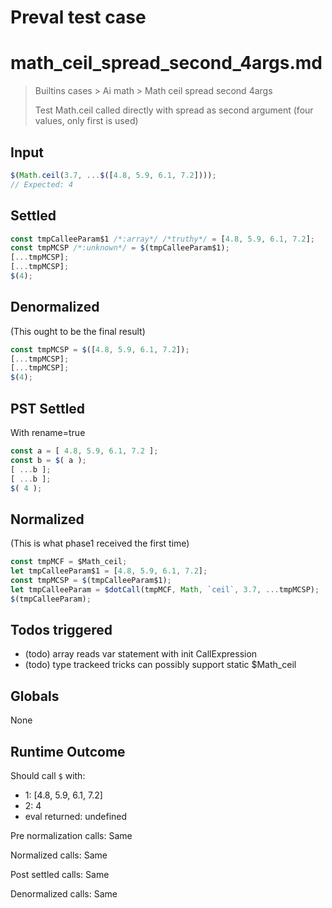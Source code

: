 # Preval test case

# math_ceil_spread_second_4args.md

> Builtins cases > Ai math > Math ceil spread second 4args
>
> Test Math.ceil called directly with spread as second argument (four values, only first is used)

## Input

`````js filename=intro
$(Math.ceil(3.7, ...$([4.8, 5.9, 6.1, 7.2])));
// Expected: 4
`````


## Settled


`````js filename=intro
const tmpCalleeParam$1 /*:array*/ /*truthy*/ = [4.8, 5.9, 6.1, 7.2];
const tmpMCSP /*:unknown*/ = $(tmpCalleeParam$1);
[...tmpMCSP];
[...tmpMCSP];
$(4);
`````


## Denormalized
(This ought to be the final result)

`````js filename=intro
const tmpMCSP = $([4.8, 5.9, 6.1, 7.2]);
[...tmpMCSP];
[...tmpMCSP];
$(4);
`````


## PST Settled
With rename=true

`````js filename=intro
const a = [ 4.8, 5.9, 6.1, 7.2 ];
const b = $( a );
[ ...b ];
[ ...b ];
$( 4 );
`````


## Normalized
(This is what phase1 received the first time)

`````js filename=intro
const tmpMCF = $Math_ceil;
let tmpCalleeParam$1 = [4.8, 5.9, 6.1, 7.2];
const tmpMCSP = $(tmpCalleeParam$1);
let tmpCalleeParam = $dotCall(tmpMCF, Math, `ceil`, 3.7, ...tmpMCSP);
$(tmpCalleeParam);
`````


## Todos triggered


- (todo) array reads var statement with init CallExpression
- (todo) type trackeed tricks can possibly support static $Math_ceil


## Globals


None


## Runtime Outcome


Should call `$` with:
 - 1: [4.8, 5.9, 6.1, 7.2]
 - 2: 4
 - eval returned: undefined

Pre normalization calls: Same

Normalized calls: Same

Post settled calls: Same

Denormalized calls: Same
